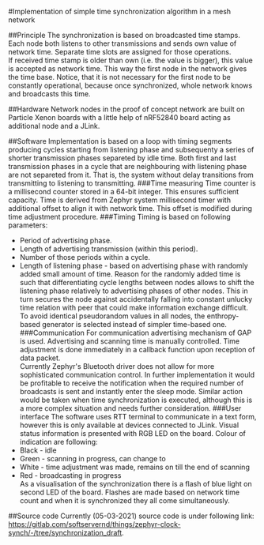 #Implementation of simple time synchronization algorithm in a mesh network

##Principle
The synchronization is based on broadcasted time stamps. Each node both listens to other transmissions and sends own value of network time. Separate time slots are assigned for those operations.  
If received time stamp is older than own (i.e. the value is bigger), this value is accepted as network time. This way the first node in the network gives the time base. Notice, that it is not necessary for the first node to be constantly operational, because once synchronized, whole network knows and broadcasts this time.

##Hardware
Network nodes in the proof of concept network are built on Particle Xenon boards with a little help of nRF52840 board acting as additional node and a JLink.  

##Software
Implementation is based on a loop with timing segments producing cycles starting from listening phase and subsequenty a series of shorter transmission phases separeted by idle time. Both first and last transmission phases in a cycle that are neighbouring with listening phase are not separeted from it. That is, the system without delay transitions from transmitting to listening to transmitting.
###Time measuring
Time counter is a millisecond counter stored in a 64-bit integer. This ensures sufficient capacity. Time is derived from Zephyr system millisecond timer with additional offset to align it with network time. This offset is modified during time adjustment procedure.
###Timing
Timing is based on following parameters:
+ Period of advertising phase.
+ Length of advertising transmission (within this period).
+ Number of those periods within a cycle.
+ Length of listening phase - based on advertising phase with randomly added small amount of time.
Reason for the randomly added time is such that differentiating cycle lengths between nodes allows to shift the listening phase relatively to advertising phases of other nodes. This in turn secures the node against accidentally falling into constant unlucky time relation with peer that could make information exchange difficult. To avoid identical pseudorandom values in all nodes, the enthropy-based generator is selected instead of simpler time-based one.
###Communication
For communication advertising mechanism of GAP is used. Advertising and scanning time is manually controlled. Time adjustment is done immediately in a callback function upon reception of data packet.  
Currently Zephyr's Bluetooth driver does not allow for more sophisticated communication control. In further implementation it would be profitable to receive the notification when the required number of broadcasts is sent and instantly enter the sleep mode. Similar action would be taken when time synchronization is executed, although this is a more complex situation and needs further consideration.
###User interface
The software uses RTT terminal to communicate in a text form, however this is only available at devices connected to JLink. Visual status information is presented with RGB LED on the board. Colour of indication are following:
+ Black - idle
+ Green - scanning in progress, can change to
+ White - time adjustment was made, remains on till the end of scanning
+ Red - broadcasting in progress  
As a visualisation of the synchronization there is a flash of blue light on second LED of the board. Flashes are made based on network time count and when it is synchronized they all come simultaneously.

##Source code
Currently (05-03-2021) source code is under following link: <https://gitlab.com/softservernd/things/zephyr-clock-synch/-/tree/synchronization_draft>.
